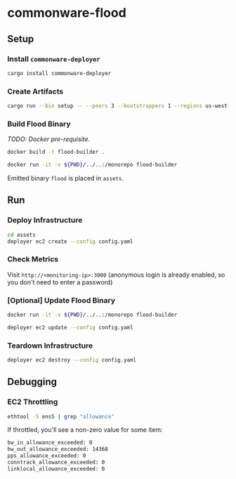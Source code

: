 # commonware-flood

## Setup

### Install `commonware-deployer`

```bash
cargo install commonware-deployer
```

### Create Artifacts

```bash
cargo run --bin setup -- --peers 3 --bootstrappers 1 --regions us-west-2,us-east-1,eu-west-1 --instance-type c7g.large --storage-size 10 --storage-class gp3 --message-size 1024 --message-backlog 1024 --mailbox-size 1024 --dashboard dashboard.json --output assets
```

### Build Flood Binary

_TODO: Docker pre-requisite._

```bash
docker build -t flood-builder .
```

```bash
docker run -it -v ${PWD}/../..:/monorepo flood-builder
```

Emitted binary `flood` is placed in `assets`.

## Run

### Deploy Infrastructure

```bash
cd assets
deployer ec2 create --config config.yaml
```

### Check Metrics

Visit `http://<monitoring-ip>:3000` (anonymous login is already enabled, so you don't need to enter a password)

### [Optional] Update Flood Binary

```bash
docker run -it -v ${PWD}/../..:/monorepo flood-builder
```


```bash
deployer ec2 update --config config.yaml
```

### Teardown Infrastructure

```bash
deployer ec2 destroy --config config.yaml
```

## Debugging

### EC2 Throttling

```bash
ethtool -S ens5 | grep "allowance"
```

If throttled, you'll see a non-zero value for some item:
```txt
bw_in_allowance_exceeded: 0
bw_out_allowance_exceeded: 14368
pps_allowance_exceeded: 0
conntrack_allowance_exceeded: 0
linklocal_allowance_exceeded: 0
```